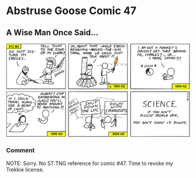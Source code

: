 # Abstruse Goose Comic 47
## A Wise Man Once Said...

![image](a_wise_man_once_said.png)
### Comment
NOTE: Sorry.  No ST:TNG reference for comic #47.  Time to revoke my Trekkie license.
